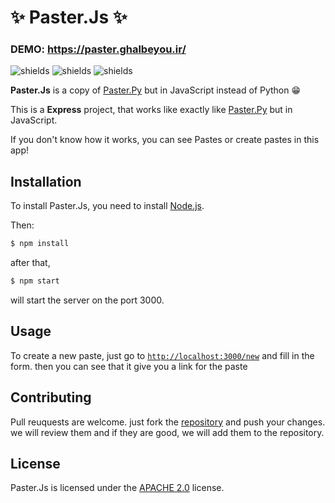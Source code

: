 # ✨ Paster.Js ✨
### DEMO: https://paster.ghalbeyou.ir/
![shields](https://img.shields.io/badge/license-APACHE%202.0-green.svg?style=for-the-badge)
![shields](https://img.shields.io/badge/Language-JavaScript-yellow.svg?style=for-the-badge)
![shields](https://img.shields.io/badge/GitHub-@GhalbeYou-black.svg?style=for-the-badge)

**Paster.Js** is a copy of [Paster.Py](https://github.com/ghalbeyou/Paster) but in JavaScript instead of Python 😁

This is a **Express** project, that works like exactly like [Paster.Py](https://github.com/ghalbeyou/Paster) but in JavaScript.

If you don't know how it works, you can see Pastes or create pastes in this app!
## Installation
To install Paster.Js, you need to install [Node.js](https://nodejs.org/en/).

Then:
```bash
$ npm install
```
after that,
```bash
$ npm start
```
will start the server on the port 3000.
## Usage
To create a new paste, just go to [`http://localhost:3000/new`](http://localhost:3000/new) and fill in the form. then you can see that it give you a link for the paste
## Contributing
Pull reuquests are welcome. just fork the [repository](#) and push your changes. we will review them and if they are good, we will add them to the repository.
## License
Paster.Js is licensed under the [APACHE 2.0](https://www.apache.org/licenses/LICENSE-2.0) license.
